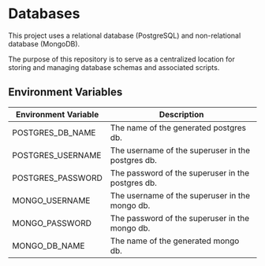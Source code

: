 # Databases
This project uses a relational database (PostgreSQL) and non-relational database (MongoDB).

The purpose of this repository is to serve as a centralized location for storing and managing database schemas and associated scripts.

## Environment Variables

| Environment Variable | Description                                       |
|----------------------|---------------------------------------------------|
| POSTGRES_DB_NAME     | The name of the generated postgres db.            |
| POSTGRES_USERNAME    | The username of the superuser in the postgres db. |
| POSTGRES_PASSWORD    | The password of the superuser in the postgres db. |
| MONGO_USERNAME       | The username of the superuser in the mongo db.    |
| MONGO_PASSWORD       | The password of the superuser in the mongo db.    |
| MONGO_DB_NAME        | The name of the generated mongo db.               |